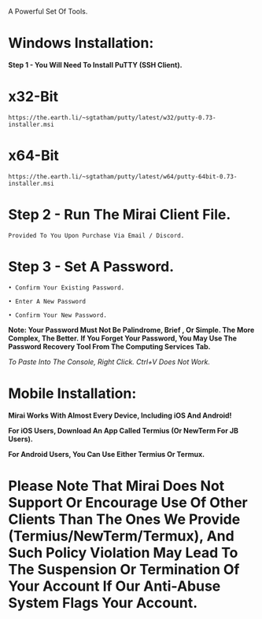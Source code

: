 A Powerful Set Of Tools.

# **Windows Installation:**

**Step 1 - You Will Need To Install PuTTY (SSH Client).**

# **x32-Bit**

```
https://the.earth.li/~sgtatham/putty/latest/w32/putty-0.73-installer.msi
```

# **x64-Bit**

```
https://the.earth.li/~sgtatham/putty/latest/w64/putty-64bit-0.73-installer.msi
```

# **Step 2 - Run The Mirai Client File.**

```Provided To You Upon Purchase Via Email / Discord.```

# **Step 3 - Set A Password.**

```
• Confirm Your Existing Password.

• Enter A New Password

• Confirm Your New Password.
```
**Note: Your Password Must Not Be Palindrome, Brief , Or Simple. The More Complex, The Better.**
**If You Forget Your Password, You May Use The Password Recovery Tool From The Computing Services Tab.**


*To Paste Into The Console, Right Click. Ctrl+V Does Not Work.*

# **Mobile Installation:**

**Mirai Works With Almost Every Device, Including iOS And Android!**

**For iOS Users, Download An App Called Termius (Or NewTerm For JB Users).**

**For Android Users, You Can Use Either Termius Or Termux.**

# **Please Note That Mirai Does Not Support Or Encourage Use Of Other Clients Than The Ones We Provide (Termius/NewTerm/Termux), And Such Policy Violation May Lead To The Suspension Or Termination Of Your Account If Our Anti-Abuse System Flags Your Account.**

